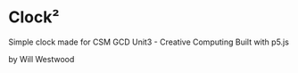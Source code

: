 # Clock²

Simple clock made for CSM GCD Unit3 - Creative Computing
Built with p5.js

by Will Westwood